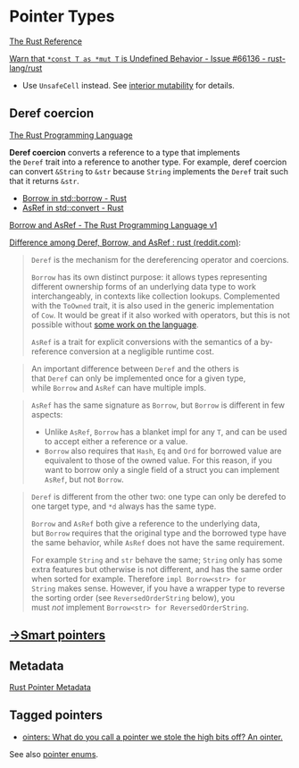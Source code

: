 # Pointer Types
[The Rust Reference](https://doc.rust-lang.org/reference/types/pointer.html)

[Warn that `*const T as *mut T` is Undefined Behavior - Issue #66136 - rust-lang/rust](https://github.com/rust-lang/rust/issues/66136)
- Use `UnsafeCell` instead. See [interior mutability](../../Variables/README.md#interior-mutability) for details.

## Deref coercion
[The Rust Programming Language](https://doc.rust-lang.org/book/ch15-02-deref.html)

**Deref coercion** converts a reference to a type that implements the `Deref` trait into a reference to another type. For example, deref coercion can convert `&String` to `&str` because `String` implements the `Deref` trait such that it returns `&str`.

- [Borrow in std::borrow - Rust](https://doc.rust-lang.org/std/borrow/trait.Borrow.html)
- [AsRef in std::convert - Rust](https://doc.rust-lang.org/std/convert/trait.AsRef.html)

[Borrow and AsRef - The Rust Programming Language v1](https://web.mit.edu/rust-lang_v1.25/arch/amd64_ubuntu1404/share/doc/rust/html/book/first-edition/borrow-and-asref.html)

[Difference among Deref, Borrow, and AsRef : rust (reddit.com)](https://www.reddit.com/r/rust/comments/ex50zg/difference_among_deref_borrow_and_asref/):
> `Deref` is the mechanism for the dereferencing operator and coercions.
> 
> `Borrow` has its own distinct purpose: it allows types representing different ownership forms of an underlying data type to work interchangeably, in contexts like collection lookups. Complemented with the `ToOwned` trait, it is also used in the generic implementation of `Cow`. It would be great if it also worked with operators, but this is not possible without [some work on the language](https://github.com/rust-lang/rfcs/pull/2578).
> 
> `AsRef` is a trait for explicit conversions with the semantics of a by-reference conversion at a negligible runtime cost.

> An important difference between `Deref` and the others is that `Deref` can only be implemented once for a given type, while `Borrow` and `AsRef` can have multiple impls.

> `AsRef` has the same signature as `Borrow`, but `Borrow` is different in few aspects:
> - Unlike `AsRef`, `Borrow` has a blanket impl for any `T`, and can be used to accept either a reference or a value.
> - `Borrow` also requires that `Hash`, `Eq` and `Ord` for borrowed value are equivalent to those of the owned value. For this reason, if you want to borrow only a single field of a struct you can implement `AsRef`, but not `Borrow`.

> `Deref` is different from the other two: one type can only be derefed to one target type, and `*d` always has the same type.
> 
> `Borrow` and `AsRef` both give a reference to the underlying data, but `Borrow` requires that the original type and the borrowed type have the same behavior, while `AsRef` does not have the same requirement.
>
> For example `String` and `str` behave the same; `String` only has some extra features but otherwise is not different, and has the same order when sorted for example. Therefore `impl Borrow<str> for String` makes sense. However, if you have a wrapper type to reverse the sorting order (see `ReversedOrderString` below), you must *not* implement `Borrow<str> for ReversedOrderString`.

## [→Smart pointers](../../../Libraries/Smart%20Pointers.md)

## Metadata
[Rust Pointer Metadata](https://bd103.github.io/blog/2023-08-06-ptr-metadata)

## Tagged pointers
- [ointers: What do you call a pointer we stole the high bits off? An ointer.](https://github.com/irrustible/ointers)

See also [pointer enums](Enumerations.md#pointer-enums).
